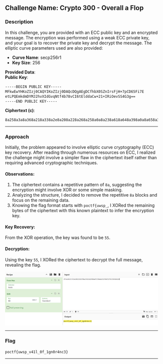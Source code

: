 ## **Challenge Name: Crypto 300 - Overall a Flop**

### **Description**

In this challenge, you are provided with an ECC public key and an encrypted message. The encryption was performed using a weak ECC private key, and your goal is to recover the private key and decrypt the message. The elliptic curve parameters used are also provided:  
- **Curve Name**: secp256r1  
- **Key Size**: 256  

**Provided Data**:  
**Public Key**:  
```
-----BEGIN PUBLIC KEY-----
MFkwEwYHKoZIzj0CAQYIKoZIzj0DAQcDQgAEgDCfhbX0SZnIrsFjH+7pCD65Fi7E
etLPQEmkdmDYMJ2hvXIdGvqNtf4b78vCI6tElddaCw+21+IRiOevSS4G3g==
-----END PUBLIC KEY-----
```

**Ciphertext (c)**:  
```
8a258a3a8a368a218a338a2e8a208a228a268a258a0a8a238a618a648a398a0a8a658a338a0a8a648a328a3b8a658a278a618a3b8a368a668a28
```

---

### **Approach**

Initially, the problem appeared to involve elliptic curve cryptography (ECC) key recovery. After reading through numerous resources on ECC, I realized the challenge might involve a simpler flaw in the ciphertext itself rather than requiring advanced cryptographic techniques.

#### Observations:
1. The ciphertext contains a repetitive pattern of `8a`, suggesting the encryption might involve XOR or some simple masking.
2. Analyzing the structure, I decided to remove the repetitive `8a` blocks and focus on the remaining data.
3. Knowing the flag format starts with `poctf{uwsp_`, I XORed the remaining bytes of the ciphertext with this known plaintext to infer the encryption key.

#### Key Recovery:
From the XOR operation, the key was found to be `55`.

#### Decryption:
Using the key `55`, I XORed the ciphertext to decrypt the full message, revealing the flag.

![Cyberchef](Resources/image.png)

---

### **Flag**

`poctf{uwsp_v41l_0f_1gn0r4nc3}`

---
